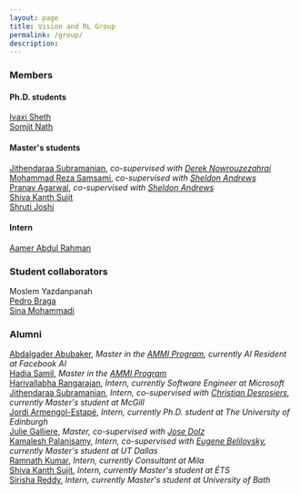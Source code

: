 ```yaml
---
layout: page
title: Vision and RL Group
permalink: /group/
description:
---
```


### Members
#### Ph.D. students
[Ivaxi Sheth](https://scholar.google.com/citations?user=Isz5M1UAAAAJ&hl=en&oi=ao)
<br />
[Somjit Nath](https://somjit77.github.io/)

#### Master's students
[Jithendaraa Subramanian](https://jithendaraa.github.io/), _co-supervised with [Derek Nowrouzezahrai](https://www.cim.mcgill.ca/~derek/)_
<br />
[Mohammad Reza Samsami](https://mrsamsami.github.io/), _co-supervised with [Sheldon Andrews](http://profs.etsmtl.ca/sandrews/)_
<br />
[Pranav Agarwal](https://pranaval.github.io/), _co-supervised with [Sheldon Andrews](http://profs.etsmtl.ca/sandrews/)_
<br />
[Shiva Kanth Sujit](https://shivakanthsujit.github.io/)
<br />
[Shruti Joshi](https://shrutij01.github.io/)

#### Intern
[Aamer Abdul Rahman](https://aamer98.github.io/)

### Student collaborators
Moslem Yazdanpanah
<br />
[Pedro Braga](https://phbraga.com/)
<br />
[Sina Mohammadi](https://scholar.google.com/citations?user=SQ_rJ98AAAAJ&hl=en)

### Alumni
[Abdalgader Abubaker](https://rw.linkedin.com/in/abdalgader-abubaker), _Master in the [AMMI Program](https://aimsammi.org/), currently AI Resident at Facebook AI_
<br />
[Hadia Samil](https://rw.linkedin.com/in/hadia-samil-bab976197), _Master in the [AMMI Program](https://aimsammi.org/)_
<br />
[Harivallabha Rangarajan](https://harivallabha.github.io/), _Intern, currently Software Engineer at Microsoft_
<br />
[Jithendaraa Subramanian](https://jithendaraa.github.io/), _Intern, co-supervised with [Christian Desrosiers](https://www.etsmtl.ca/professeurs/cdesrosiers/accueil), currently Master's student at McGill_
<br />
[Jordi Armengol-Estapé](https://scholar.google.com/citations?user=CiHoJfcAAAAJ&hl=en&oi=ao), _Intern, currently Ph.D. student at The University of Edinburgh_
<br />
[Julie Galliere](https://fr.linkedin.com/in/julie-galliere-b4442a153), _Master, co-supervised with [Jose Dolz](https://josedolz.github.io/)_
<br />
[Kamalesh Palanisamy](https://kamaleshp.com/), _Intern, co-supervised with [Eugene Belilovsky](http://eugenium.github.io/), currently Master's student at UT Dallas_
<br />
[Ramnath Kumar](https://ramnathkumar181.github.io/), _Intern, currently Consultant at Mila_
<br />
[Shiva Kanth Sujit](https://shivakanthsujit.github.io/), _Intern, currently Master's student at ÉTS_
<br />
[Sirisha Reddy](https://www.linkedin.com/in/sirishareddy-g), _Intern, currently Master's student at University of Bath_
